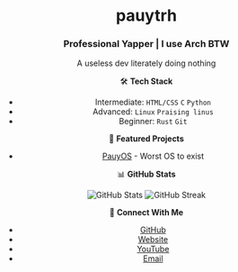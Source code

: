 <div align="center">
  
# pauytrh
### Professional Yapper | I use Arch BTW

A useless dev literately doing nothing

🛠️ **Tech Stack**
- Intermediate: `HTML/CSS` `C` `Python`
- Advanced: `Linux` `Praising linus`
- Beginner: `Rust` `Git`

🔭 **Featured Projects**
- [PauyOS](https://github.com/pauytrh2/PauyOS_reimagined/) - Worst OS to exist

📊 **GitHub Stats**
<p align="center">
  <img src="https://github-readme-stats.vercel.app/api?username=pauytrh2&show_icons=true&theme=dark" alt="GitHub Stats" />
  <img src="https://github-readme-streak-stats.herokuapp.com/?user=pauytrh2&theme=dark" alt="GitHub Streak" />
</p>

🤝 **Connect With Me**
- [GitHub](https://github.com/pauytrh2)
- [Website](pauytrh.github.io/my-website1)
- [YouTube](youtube.com/@pauytrh)
- [Email](mailto:pauytrh@gmail.com)

</div>
